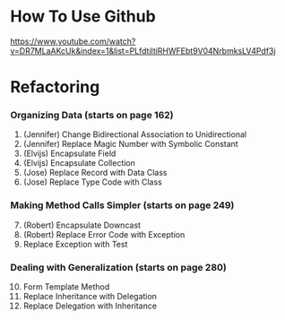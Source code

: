 # How To Use Github
https://www.youtube.com/watch?v=DR7MLaAKcUk&index=1&list=PLfdtiltiRHWFEbt9V04NrbmksLV4Pdf3j

# Refactoring

### Organizing Data (starts on page 162)
1. (Jennifer) Change Bidirectional Association to Unidirectional
2. (Jennifer) Replace Magic Number with Symbolic Constant
3. (Elvijs) Encapsulate Field
4. (Elvijs) Encapsulate Collection
5. (Jose) Replace Record with Data Class
6. (Jose) Replace Type Code with Class

### Making Method Calls Simpler (starts on page 249)
7. (Robert) Encapsulate Downcast
8. (Robert) Replace Error Code with Exception
9. Replace Exception with Test 

### Dealing with Generalization (starts on page 280)
10. Form Template Method
11. Replace Inheritance with Delegation
12. Replace Delegation with Inheritance
